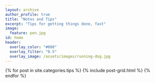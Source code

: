 ```yaml
---
layout: archive
author_profile: true
title: "Notes and Tips"
excerpt: "Tips for getting things done, fast"
image:
  feature: pen.jpg
id: home
header:
  overlay_color: "#000"
  overlay_filter: "0.5"
  overlay_image: /assets/images/running-dog.jpg
---
```


<div class="tiles">
{% for post in site.categories.tips %}
  {% include post-grid.html %}
{% endfor %}
</div><!-- /.tiles -->
